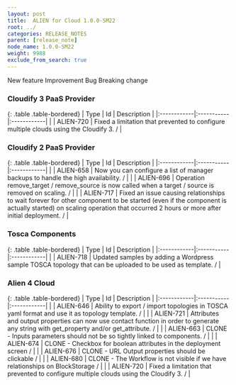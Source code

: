 ```yaml
---
layout: post
title:  ALIEN for Cloud 1.0.0-SM22
root: ../
categories: RELEASE_NOTES
parent: [release_note]
node_name: 1.0.0-SM22
weight: 9988
exclude_from_search: true
---
```





<i class="fa fa-plus text-success"></i> New feature <i class="fa fa-level-up text-primary"></i> Improvement  <i class="fa fa-bug text-danger"></i> Bug <i class="fa fa-exclamation-triangle text-warning"></i> Breaking change


### Cloudify 3 PaaS Provider



  {: .table .table-bordered}
  | Type        | Id         | Description |
  |:------------|:-----------|:------------|
        |  <i class="fa fa-bug text-danger"></i> | ALIEN-720 | Fixed a limitation that prevented to configure multiple clouds using the Cloudify 3. /  |
  


### Cloudify 2 PaaS Provider



  {: .table .table-bordered}
  | Type        | Id         | Description |
  |:------------|:-----------|:------------|
    |  <i class="fa fa-plus text-success"></i> | ALIEN-658 | Now you can configure a list of manager backups to handle the high availability. /  |
      |  <i class="fa fa-level-up text-primary"></i> | ALIEN-696 | Operation remove_target / remove_source is now called when a target / source is removed on scaling. /  |
      |  <i class="fa fa-bug text-danger"></i> | ALIEN-717 | Fixed an issue causing relationships to wait forever for other component to be started (even if the component is actually started) on scaling operation that occurred 2 hours or more after initial deployment. /  |
  


### Tosca Components



  {: .table .table-bordered}
  | Type        | Id         | Description |
  |:------------|:-----------|:------------|
    |  <i class="fa fa-plus text-success"></i> | ALIEN-718 | Updated samples by adding a Wordpress sample TOSCA topology that can be uploaded to be used as template. /  |
      


### Alien 4 Cloud



  {: .table .table-bordered}
  | Type        | Id         | Description |
  |:------------|:-----------|:------------|
    |  <i class="fa fa-plus text-success"></i> | ALIEN-646 | Ability to export / import topologies in TOSCA yaml format and use it as topology template. /  |
    |  <i class="fa fa-plus text-success"></i> | ALIEN-721 | Attributes and output properties can now use contact function in order to generate any string with get_property and/or get_attribute. /  |
      |  <i class="fa fa-level-up text-primary"></i> | ALIEN-663 | CLONE - Inputs parameters should not be so tightly linked to components. /  |
    |  <i class="fa fa-level-up text-primary"></i> | ALIEN-674 | CLONE - Checkbox for boolean attributes in the deployment screen /  |
    |  <i class="fa fa-level-up text-primary"></i> | ALIEN-676 | CLONE - URL Output properties should be clickable /  |
      |  <i class="fa fa-bug text-danger"></i> | ALIEN-680 | CLONE - The Workflow is not visible if we have relationships on BlockStorage /  |
    |  <i class="fa fa-bug text-danger"></i> | ALIEN-720 | Fixed a limitation that prevented to configure multiple clouds using the Cloudify 3. /  |
  

